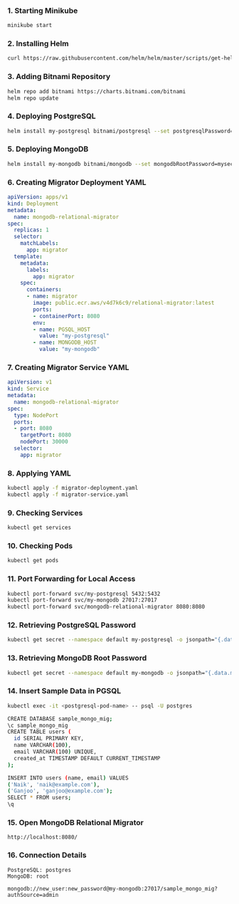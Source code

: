### 1. **Starting Minikube**
```bash
minikube start
```

### 2. **Installing Helm**
```bash
curl https://raw.githubusercontent.com/helm/helm/master/scripts/get-helm-3 | bash
```

### 3. **Adding Bitnami Repository**
```bash
helm repo add bitnami https://charts.bitnami.com/bitnami
helm repo update
```

### 4. **Deploying PostgreSQL**
```bash
helm install my-postgresql bitnami/postgresql --set postgresqlPassword=mysecretpassword
```

### 5. **Deploying MongoDB**
```bash
helm install my-mongodb bitnami/mongodb --set mongodbRootPassword=mysecretpassword
```

### 6. **Creating Migrator Deployment YAML**
```yaml
apiVersion: apps/v1
kind: Deployment
metadata:
  name: mongodb-relational-migrator
spec:
  replicas: 1
  selector:
    matchLabels:
      app: migrator
  template:
    metadata:
      labels:
        app: migrator
    spec:
      containers:
      - name: migrator
        image: public.ecr.aws/v4d7k6c9/relational-migrator:latest
        ports:
        - containerPort: 8080
        env:
        - name: PGSQL_HOST
          value: "my-postgresql"
        - name: MONGODB_HOST
          value: "my-mongodb"
```

### 7. **Creating Migrator Service YAML**
```yaml
apiVersion: v1
kind: Service
metadata:
  name: mongodb-relational-migrator
spec:
  type: NodePort
  ports:
  - port: 8080
    targetPort: 8080
    nodePort: 30000
  selector:
    app: migrator
```

### 8. **Applying YAML**
```bash
kubectl apply -f migrator-deployment.yaml
kubectl apply -f migrator-service.yaml
```

### 9. **Checking Services**
```bash
kubectl get services
```

### 10. **Checking Pods**
```bash
kubectl get pods
```

### 11. **Port Forwarding for Local Access**
```bash
kubectl port-forward svc/my-postgresql 5432:5432
kubectl port-forward svc/my-mongodb 27017:27017
kubectl port-forward svc/mongodb-relational-migrator 8080:8080
```

### 12. **Retrieving PostgreSQL Password**
```bash
kubectl get secret --namespace default my-postgresql -o jsonpath="{.data.postgres-password}" | base64 -d
```

### 13. **Retrieving MongoDB Root Password**
```bash
kubectl get secret --namespace default my-mongodb -o jsonpath="{.data.mongodb-root-password}" | base64 -d
```

### 14. **Insert Sample Data in PGSQL**
```bash
kubectl exec -it <postgresql-pod-name> -- psql -U postgres

CREATE DATABASE sample_mongo_mig;
\c sample_mongo_mig
CREATE TABLE users (
  id SERIAL PRIMARY KEY,
  name VARCHAR(100),
  email VARCHAR(100) UNIQUE,
  created_at TIMESTAMP DEFAULT CURRENT_TIMESTAMP
);

INSERT INTO users (name, email) VALUES
('Naik', 'naik@example.com'),
('Ganjoo', 'ganjoo@example.com');
SELECT * FROM users;
\q
```

### 15. **Open MongoDB Relational Migrator**
```
http://localhost:8080/
```

### 16. **Connection Details**
```plaintext
PostgreSQL: postgres
MongoDB: root

mongodb://new_user:new_password@my-mongodb:27017/sample_mongo_mig?authSource=admin
```